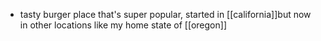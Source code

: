 - tasty burger place that's super popular, started in [[california]]but now in other locations like my home state of [[oregon]]


